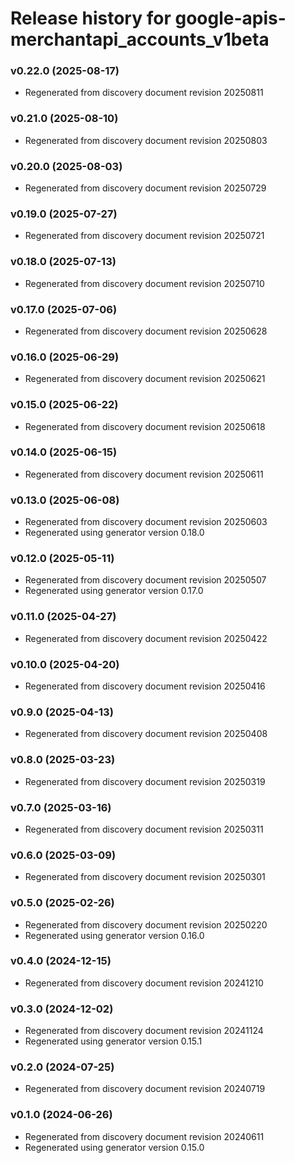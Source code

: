 # Release history for google-apis-merchantapi_accounts_v1beta

### v0.22.0 (2025-08-17)

* Regenerated from discovery document revision 20250811

### v0.21.0 (2025-08-10)

* Regenerated from discovery document revision 20250803

### v0.20.0 (2025-08-03)

* Regenerated from discovery document revision 20250729

### v0.19.0 (2025-07-27)

* Regenerated from discovery document revision 20250721

### v0.18.0 (2025-07-13)

* Regenerated from discovery document revision 20250710

### v0.17.0 (2025-07-06)

* Regenerated from discovery document revision 20250628

### v0.16.0 (2025-06-29)

* Regenerated from discovery document revision 20250621

### v0.15.0 (2025-06-22)

* Regenerated from discovery document revision 20250618

### v0.14.0 (2025-06-15)

* Regenerated from discovery document revision 20250611

### v0.13.0 (2025-06-08)

* Regenerated from discovery document revision 20250603
* Regenerated using generator version 0.18.0

### v0.12.0 (2025-05-11)

* Regenerated from discovery document revision 20250507
* Regenerated using generator version 0.17.0

### v0.11.0 (2025-04-27)

* Regenerated from discovery document revision 20250422

### v0.10.0 (2025-04-20)

* Regenerated from discovery document revision 20250416

### v0.9.0 (2025-04-13)

* Regenerated from discovery document revision 20250408

### v0.8.0 (2025-03-23)

* Regenerated from discovery document revision 20250319

### v0.7.0 (2025-03-16)

* Regenerated from discovery document revision 20250311

### v0.6.0 (2025-03-09)

* Regenerated from discovery document revision 20250301

### v0.5.0 (2025-02-26)

* Regenerated from discovery document revision 20250220
* Regenerated using generator version 0.16.0

### v0.4.0 (2024-12-15)

* Regenerated from discovery document revision 20241210

### v0.3.0 (2024-12-02)

* Regenerated from discovery document revision 20241124
* Regenerated using generator version 0.15.1

### v0.2.0 (2024-07-25)

* Regenerated from discovery document revision 20240719

### v0.1.0 (2024-06-26)

* Regenerated from discovery document revision 20240611
* Regenerated using generator version 0.15.0

